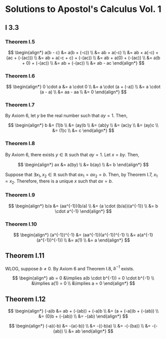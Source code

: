 # Solutions to Apostol's Calculus Vol. 1

## I 3.3

### Theorem I.5

$$
\begin{align*}
a(b - c) &= a(b + (-c)) \\
&= ab + a(-c) \\
&= ab + a(-c) + (ac + (-(ac))) \\
&= ab + a(-c + c) + (-(ac)) \\
&= ab + a(0) + (-(ac)) \\
&= a(b + 0) + (-(ac)) \\
&= ab + (-(ac)) \\
&= ab - ac
\end{align*}
$$

### Theorem I.6

$$
\begin{align*}
0 \cdot a &= a \cdot 0 \\
&= a \cdot (a + (-a)) \\
&= a \cdot (a - a) \\
&= aa - aa \\
&= 0
\end{align*}
$$

### Theorem I.7

By Axiom 6, let $y$ be the real number such that $ay = 1$. Then,

$$
\begin{align*}
b &= (1)b \\
&= (ay)b \\
&= (ab)y \\
&= (ac)y \\
&= (ay)c \\
&= (1)c \\
&= c
\end{align*}
$$

### Theorem I.8

By Axiom 6, there exists $y \in \mathbb{R}$ such that $ay = 1$. Let $x = by$. Then,

$$
\begin{align*}
ax &= a(by) \\
&= b(ay) \\
&= b
\end{align*}
$$

Suppose that $\exists x_1, x_2 \in \mathbb{R}$ such that $ax_1 = ax_2 = b$. Then, by Theorem I.7, $x_1 = x_2$. Therefore, there is a unique $x$ such that $ax = b$.

### Theorem I.9

$$
\begin{align*}
b/a &= (aa^{-1})(b/a) \\
&= (a \cdot (b/a))(a^{-1}) \\
&= b \cdot a^{-1}
\end{align*}
$$

### Theorem I.10

$$
\begin{align*}
(a^{-1})^{-1} &= (aa^{-1})(a^{-1})^{-1} \\
&= a(a^{-1}(a^{-1})^{-1}) \\
&= a(1) \\
&= a
\end{align*}
$$

## Theorem I.11

WLOG, suppose $b \ne 0$. By Axiom 6 and Theorem I.8, $b^{-1}$ exists.

$$
\begin{align*}
ab = 0 &\implies a(b \cdot b^{-1}) = 0 \cdot b^{-1} \\
&\implies a(1) = 0 \\
&\implies a = 0
\end{align*}
$$

## Theorem I.12

$$
\begin{align*}
(-a)b &= ab + (-(ab)) + (-a)b \\
&= (a + (-a))b + (-(ab)) \\
&= (0)b + (-(ab)) \\
&= -(ab)
\end{align*}
$$

$$
\begin{align*}
(-a)(-b) &= -(a(-b)) \\
&= -((-b)a) \\
&= -(-(ba)) \\
&= -(-(ab)) \\
&= ab
\end{align*}
$$

